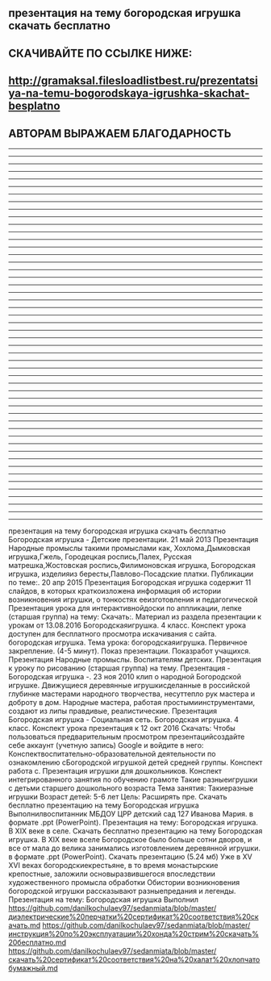 презентация на тему богородская игрушка скачать бесплатно
--------------------------------------------------
СКАЧИВАЙТЕ ПО ССЫЛКЕ НИЖЕ:
--------------------------------------------------
http://gramaksal.filesloadlistbest.ru/prezentatsiya-na-temu-bogorodskaya-igrushka-skachat-besplatno
--------------------------------------------------
АВТОРАМ ВЫРАЖАЕМ БЛАГОДАРНОСТЬ
--------------------------------------------------
--------------------------------------------------
--------------------------------------------------
--------------------------------------------------
--------------------------------------------------
--------------------------------------------------
--------------------------------------------------
--------------------------------------------------
--------------------------------------------------
--------------------------------------------------
--------------------------------------------------
--------------------------------------------------
--------------------------------------------------
--------------------------------------------------
--------------------------------------------------
--------------------------------------------------
--------------------------------------------------
--------------------------------------------------
--------------------------------------------------
--------------------------------------------------
--------------------------------------------------
--------------------------------------------------
--------------------------------------------------
--------------------------------------------------
--------------------------------------------------
--------------------------------------------------
--------------------------------------------------
--------------------------------------------------
--------------------------------------------------
--------------------------------------------------
--------------------------------------------------
--------------------------------------------------
--------------------------------------------------
--------------------------------------------------
--------------------------------------------------
--------------------------------------------------
--------------------------------------------------
--------------------------------------------------
--------------------------------------------------
--------------------------------------------------
--------------------------------------------------
--------------------------------------------------
--------------------------------------------------
--------------------------------------------------
--------------------------------------------------
--------------------------------------------------
--------------------------------------------------
--------------------------------------------------
--------------------------------------------------
--------------------------------------------------
--------------------------------------------------
презентация на тему богородская игрушка скачать бесплатно Богородская игрушка - Детские презентации. 21 май 2013  Презентация Народные промыслы  такими промыслами как, Хохлома,Дымковская игрушка,Гжель, Городецкая роспись,Палех, Русская матрешка,Жостовская роспись,Филимоновская игрушка, Богородская игрушка, изделияиз бересты,Павлово-Посадские платки.  Публикации по теме:. 20 апр 2015  Презентация Богородская игрушка содержит 11 слайдов, в которых краткоизложена информация об истории возникновения игрушки, о тонкостях ееизготовления и педагогической  Презентация урока для интерактивнойдоски по аппликации, лепке (старшая группа) на тему:  Скачать:. Материал из раздела презентации к урокам от 13.08.2016  Богородскаяигрушка. 4 класс. Конспект урока доступен для бесплатного просмотра искачивания с сайта.  богородская игрушка. Тема урока: богородскаяигрушка. Первичное закрепление. (4-5 минут). Показ презентации. Показработ учащихся. Презентация Народные промыслы. Воспитателям детских. Презентация к уроку по рисованию (старшая группа) на тему. Презентация - Богородская игрушка -. 23 ноя 2010  клип о народной Богородской игрушке. Движущиеся деревянные игрушкисделанные в российской глубинке мастерами народного творчества, несуттепло рук мастера и доброту в дом. Народные мастера, работая простымиинструментами, создают из липы правдивые, реалистические. Презентация Богородская игрушка - Социальная сеть. Богородская игрушка. 4 класс. Конспект урока  презентация к
12 окт 2016  Скачать:  Чтобы пользоваться предварительным просмотром презентацийсоздайте себе аккаунт (учетную запись) Google и войдите в него:  Конспектвоспитательно-образовательной деятельности по ознакомлению сБогородской игрушкой детей средней группы. Конспект работа с. Презентация игрушки для дошкольников. Конспект интегрированного занятия по обучению грамоте Такие разныеигрушки с детьми старшего дошкольного возраста Тема занятия: Такиеразные игрушки Возраст детей: 5-6 лет Цель: Расширять пре. Скачать бесплатно презентацию на тему Богородская игрушка Выполнилвоспитанник МБДОУ  ЦРР  детский сад 127 Иванова Мария. в формате .ppt (PowerPoint). Презентация на тему: Богородская игрушка. В XIX веке в селе. Скачать бесплатно презентацию на тему Богородская игрушка. В XIX веке вселе Богородское было больше сотни дворов, и все  от мала до велика занимались изготовлением деревянной игрушки. в формате .ppt (PowerPoint). Скачать презентацию (5.24 мб)  Уже в XV  XVI веках богородскиекрестьяне, в то время монастырские крепостные, заложили основыразвившегося впоследствии художественного промысла обработки  Обистории возникновения богородской игрушки рассказывают разныепредания и легенды. Презентация на тему: Богородская игрушка Выполнил
https://github.com/danilkochulaev97/sedanmiata/blob/master/диэлектрические%20перчатки%20сертификат%20соответствия%20скачать.md
https://github.com/danilkochulaev97/sedanmiata/blob/master/инструкция%20по%20эксплуатации%20хонда%20стрим%20скачать%20бесплатно.md
https://github.com/danilkochulaev97/sedanmiata/blob/master/скачать%20сертификат%20соответствия%20на%20халат%20хлопчатобумажный.md